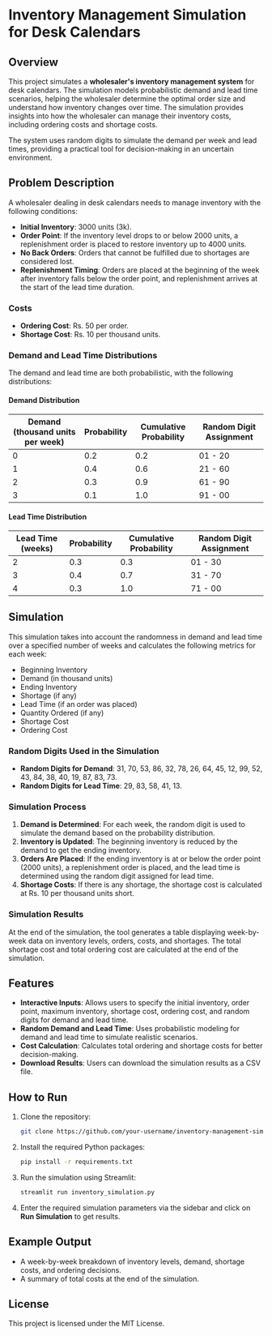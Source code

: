 # Inventory Management Simulation for Desk Calendars

## Overview

This project simulates a **wholesaler's inventory management system** for desk calendars. The simulation models probabilistic demand and lead time scenarios, helping the wholesaler determine the optimal order size and understand how inventory changes over time. The simulation provides insights into how the wholesaler can manage their inventory costs, including ordering costs and shortage costs.

The system uses random digits to simulate the demand per week and lead times, providing a practical tool for decision-making in an uncertain environment.

## Problem Description

A wholesaler dealing in desk calendars needs to manage inventory with the following conditions:

- **Initial Inventory**: 3000 units (3k).
- **Order Point**: If the inventory level drops to or below 2000 units, a replenishment order is placed to restore inventory up to 4000 units.
- **No Back Orders**: Orders that cannot be fulfilled due to shortages are considered lost.
- **Replenishment Timing**: Orders are placed at the beginning of the week after inventory falls below the order point, and replenishment arrives at the start of the lead time duration.

### Costs

- **Ordering Cost**: Rs. 50 per order.
- **Shortage Cost**: Rs. 10 per thousand units.

### Demand and Lead Time Distributions

The demand and lead time are both probabilistic, with the following distributions:

#### Demand Distribution

| **Demand (thousand units per week)** | **Probability** | **Cumulative Probability** | **Random Digit Assignment** |
|--------------------------------------|-----------------|-----------------------------|-----------------------------|
| 0                                    | 0.2             | 0.2                         | 01 - 20                     |
| 1                                    | 0.4             | 0.6                         | 21 - 60                     |
| 2                                    | 0.3             | 0.9                         | 61 - 90                     |
| 3                                    | 0.1             | 1.0                         | 91 - 00                     |

#### Lead Time Distribution

| **Lead Time (weeks)** | **Probability** | **Cumulative Probability** | **Random Digit Assignment** |
|-----------------------|-----------------|-----------------------------|-----------------------------|
| 2                     | 0.3             | 0.3                         | 01 - 30                     |
| 3                     | 0.4             | 0.7                         | 31 - 70                     |
| 4                     | 0.3             | 1.0                         | 71 - 00                     |

## Simulation

This simulation takes into account the randomness in demand and lead time over a specified number of weeks and calculates the following metrics for each week:

- Beginning Inventory
- Demand (in thousand units)
- Ending Inventory
- Shortage (if any)
- Lead Time (if an order was placed)
- Quantity Ordered (if any)
- Shortage Cost
- Ordering Cost

### Random Digits Used in the Simulation

- **Random Digits for Demand**: 31, 70, 53, 86, 32, 78, 26, 64, 45, 12, 99, 52, 43, 84, 38, 40, 19, 87, 83, 73.
- **Random Digits for Lead Time**: 29, 83, 58, 41, 13.

### Simulation Process

1. **Demand is Determined**: For each week, the random digit is used to simulate the demand based on the probability distribution.
2. **Inventory is Updated**: The beginning inventory is reduced by the demand to get the ending inventory.
3. **Orders Are Placed**: If the ending inventory is at or below the order point (2000 units), a replenishment order is placed, and the lead time is determined using the random digit assigned for lead time.
4. **Shortage Costs**: If there is any shortage, the shortage cost is calculated at Rs. 10 per thousand units short.

### Simulation Results

At the end of the simulation, the tool generates a table displaying week-by-week data on inventory levels, orders, costs, and shortages. The total shortage cost and total ordering cost are calculated at the end of the simulation.

## Features

- **Interactive Inputs**: Allows users to specify the initial inventory, order point, maximum inventory, shortage cost, ordering cost, and random digits for demand and lead time.
- **Random Demand and Lead Time**: Uses probabilistic modeling for demand and lead time to simulate realistic scenarios.
- **Cost Calculation**: Calculates total ordering and shortage costs for better decision-making.
- **Download Results**: Users can download the simulation results as a CSV file.

## How to Run

1. Clone the repository:
    ```bash
    git clone https://github.com/your-username/inventory-management-simulation.git
    ```

2. Install the required Python packages:
    ```bash
    pip install -r requirements.txt
    ```

3. Run the simulation using Streamlit:
    ```bash
    streamlit run inventory_simulation.py
    ```

4. Enter the required simulation parameters via the sidebar and click on **Run Simulation** to get results.

## Example Output

- A week-by-week breakdown of inventory levels, demand, shortage costs, and ordering decisions.
- A summary of total costs at the end of the simulation.

## License

This project is licensed under the MIT License.
